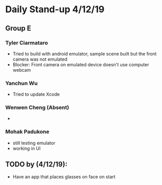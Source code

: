 # Daily Stand-up 4/12/19
## Group E

### Tyler Ciarmataro
- Tried to build with android emulator, sample scene built but the front camera was not emulated
- Blocker: Front camera on emulated device doesn't use computer webcam

### Yanchun Wu 
- Tried to update Xcode

### Wenwen Cheng (Absent)
- 

### Mohak Padukone 
- still testing emulator
- working in UI

## TODO by (4/12/19):
- Have an app that places glasses on face on start